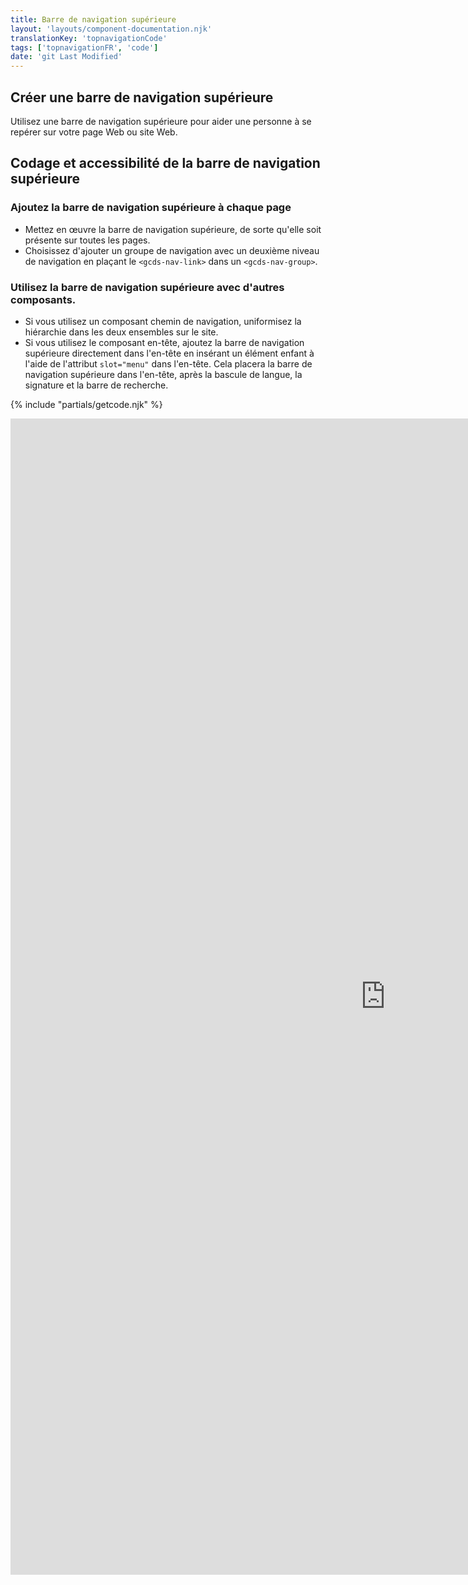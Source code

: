 ```yaml
---
title: Barre de navigation supérieure
layout: 'layouts/component-documentation.njk'
translationKey: 'topnavigationCode'
tags: ['topnavigationFR', 'code']
date: 'git Last Modified'
---
```


## Créer une barre de navigation supérieure

Utilisez une barre de navigation supérieure pour aider une personne à se repérer sur votre page Web ou site Web.

## Codage et accessibilité de la barre de navigation supérieure

### Ajoutez la barre de navigation supérieure à chaque page

- Mettez en œuvre la barre de navigation supérieure, de sorte qu'elle soit présente sur toutes les pages.
- Choisissez d'ajouter un groupe de navigation avec un deuxième niveau de navigation en plaçant le `<gcds-nav-link>` dans un `<gcds-nav-group>`.

### Utilisez la barre de navigation supérieure avec d'autres composants.

- Si vous utilisez un composant <gcds-link href="{{ links.breadcrumbs }}">chemin de navigation</gcds-link>, uniformisez la hiérarchie dans les deux ensembles sur le site.
- Si vous utilisez le composant <gcds-link href="{{ links.header }}">en-tête</gcds-link>, ajoutez la barre de navigation supérieure directement dans l'en-tête en insérant un élément enfant à l'aide de l'attribut `slot="menu"` dans l'en-tête. Cela placera la barre de navigation supérieure dans l'en-tête, après la bascule de langue, la signature et la barre de recherche.

{% include "partials/getcode.njk" %}

<iframe
  title="Survol des propriétés et des évènements relatifs à gcds-top-nav."
  src="https://cds-snc.github.io/gcds-components/iframe.html?viewMode=docs&demo=true&singleStory=true&id=components-top-navigation--events-properties&lang=fr"
  width="1200"
  height="1850"
  style="display: block; margin: 0 auto;"
  frameBorder="0"
  allow="clipboard-write"
></iframe>
